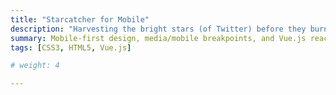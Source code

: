 ```yaml
---
title: "Starcatcher for Mobile"
description: "Harvesting the bright stars (of Twitter) before they burn out forever"
summary: Mobile-first design, media/mobile breakpoints, and Vue.js reactivity
tags: [CSS3, HTML5, Vue.js]

# weight: 4

---
```

